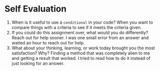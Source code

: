 # Self Evaluation

1. When is it useful to use a `conditional` in your code?
When you want to compare things with a criteria to see if it meets the criteria given.
1. If you could do this assignment over, what would you do differently?
Reach out for help sooner. I was one small error from an answer and waited an hour to reach out for help.
1. What about your thinking, learning, or work today brought you the most satisfaction? Why?
Finding a method that was completely alien to me and getting a result that worked. I tried to read how to do it instead of just looking for an answer.
